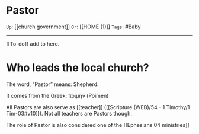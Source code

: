 # Pastor

`Up`: [[church government]] `Or`: [[HOME (1)]] `Tags`: #Baby

---

[[To-do]] add to here.

# Who leads the local church?

The word, “Pastor” means: Shepherd.

It comes from the Greek: ποιμήν (Poimen)

All Pastors are also serve as [[teacher]] ([[Scripture (WEB)/54 - 1 Timothy/1 Tim-03#v10]]). Not all teachers are Pastors though.

The role of Pastor is also considered one of the [[Ephesians 04 ministries]]